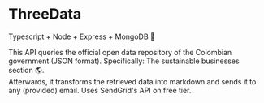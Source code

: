 # ThreeData

Typescript + Node + Express + MongoDB 🚀
<br>

This API queries the official open data repository of the Colombian government (JSON format). Specifically: The sustainable businesses section 🌎.
<br>
Afterwards, it transforms the retrieved data into markdown and sends it to any (provided) email. Uses SendGrid's API on free tier.

